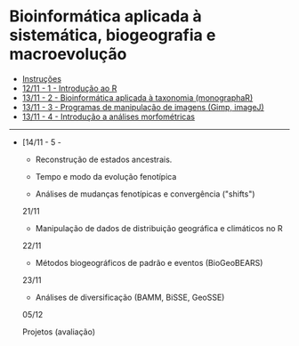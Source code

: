 # Bioinformática aplicada à sistemática, biogeografia e macroevolução

- [Instruções](http://htmlpreview.github.io/?https://github.com/mreginato/Mini-curso_monographaR/blob/master/0_Intru%C3%A7oes.html)
- [12/11 - 1 - Introdução ao R](http://htmlpreview.github.io/?https://github.com/mreginato/Mini-curso_monographaR/blob/master/1_Intro.html)
- [13/11 - 2 - Bioinformática aplicada à taxonomia (monographaR)]()
- [13/11 - 3 - Programas de manipulação de imagens (Gimp, imageJ)]()
- [13/11 - 4 - Introdução a análises morfométricas]()  

_____________________________________  

- [14/11 - 5 - 


  
  
  - Reconstrução de estados
  ancestrais. 


  - Tempo e modo da evolução
  fenotípica 

  - Análises de mudanças fenotípicas
  e convergência ("shifts")

  
 
 
  
  21/11


  
  
  - Manipulação de dados de
  distribuição geográfica e climáticos no R


  
 
 
  
  22/11


  
  
  - Métodos biogeográficos de padrão
  e eventos (BioGeoBEARS)


  
 
 
  
  23/11


  
  
  - Análises de diversificação (BAMM, BiSSE, GeoSSE)


  
 
 
  
  05/12


  
  
  Projetos (avaliação)


  
 


